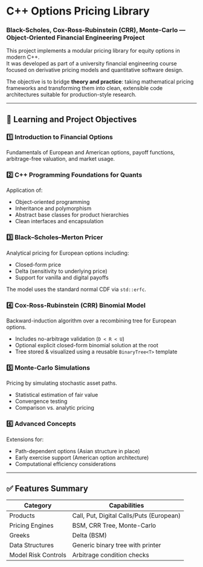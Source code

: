 # C++ Options Pricing Library  
### Black-Scholes, Cox-Ross-Rubinstein (CRR), Monte-Carlo — Object-Oriented Financial Engineering Project

This project implements a modular pricing library for equity options in modern C++.  
It was developed as part of a university financial engineering course focused on derivative pricing models and quantitative software design.

The objective is to bridge **theory and practice**: taking mathematical pricing frameworks and transforming them into clean, extensible code architectures suitable for production-style research.

---

## 📌 Learning and Project Objectives

### 1️⃣ Introduction to Financial Options  
Fundamentals of European and American options, payoff functions, arbitrage-free valuation, and market usage.

### 2️⃣ C++ Programming Foundations for Quants  
Application of:
- Object-oriented programming  
- Inheritance and polymorphism  
- Abstract base classes for product hierarchies  
- Clean interfaces and encapsulation  

### 3️⃣ Black–Scholes–Merton Pricer  
Analytical pricing for European options including:
- Closed-form price
- Delta (sensitivity to underlying price)
- Support for vanilla and digital payoffs

The model uses the standard normal CDF via `std::erfc`.

### 4️⃣ Cox-Ross-Rubinstein (CRR) Binomial Model  
Backward-induction algorithm over a recombining tree for European options.
- Includes no-arbitrage validation (`D < R < U`)
- Optional explicit closed-form binomial solution at the root
- Tree stored & visualized using a reusable `BinaryTree<T>` template

### 5️⃣ Monte-Carlo Simulations  
Pricing by simulating stochastic asset paths.
- Statistical estimation of fair value
- Convergence testing
- Comparison vs. analytic pricing

### 6️⃣ Advanced Concepts  
Extensions for:
- Path-dependent options (Asian structure in place)
- Early exercise support (American option architecture)
- Computational efficiency considerations

---

## ✅ Features Summary

| Category | Capabilities |
|--------|--------------|
| Products | Call, Put, Digital Calls/Puts (European) |
| Pricing Engines | BSM, CRR Tree, Monte-Carlo |
| Greeks | Delta (BSM) |
| Data Structures | Generic binary tree with printer |
| Model Risk Controls | Arbitrage condition checks |
